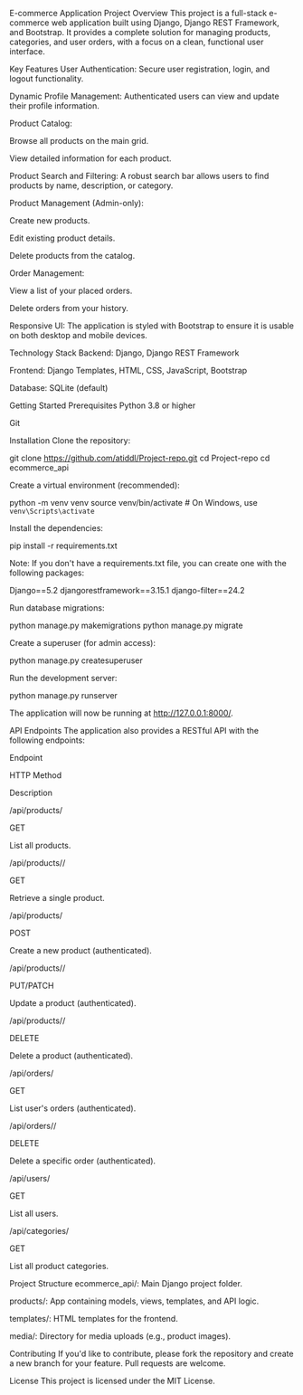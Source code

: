 E-commerce Application
Project Overview
This project is a full-stack e-commerce web application built using Django, Django REST Framework, and Bootstrap. It provides a complete solution for managing products, categories, and user orders, with a focus on a clean, functional user interface.

Key Features
User Authentication: Secure user registration, login, and logout functionality.

Dynamic Profile Management: Authenticated users can view and update their profile information.

Product Catalog:

Browse all products on the main grid.

View detailed information for each product.

Product Search and Filtering: A robust search bar allows users to find products by name, description, or category.

Product Management (Admin-only):

Create new products.

Edit existing product details.

Delete products from the catalog.

Order Management:

View a list of your placed orders.

Delete orders from your history.

Responsive UI: The application is styled with Bootstrap to ensure it is usable on both desktop and mobile devices.

Technology Stack
Backend: Django, Django REST Framework

Frontend: Django Templates, HTML, CSS, JavaScript, Bootstrap

Database: SQLite (default)

Getting Started
Prerequisites
Python 3.8 or higher

Git

Installation
Clone the repository:

git clone https://github.com/atiddl/Project-repo.git
cd Project-repo
cd ecommerce_api

Create a virtual environment (recommended):

python -m venv venv
source venv/bin/activate  # On Windows, use `venv\Scripts\activate`

Install the dependencies:

pip install -r requirements.txt

Note: If you don't have a requirements.txt file, you can create one with the following packages:

Django==5.2
djangorestframework==3.15.1
django-filter==24.2

Run database migrations:

python manage.py makemigrations
python manage.py migrate

Create a superuser (for admin access):

python manage.py createsuperuser

Run the development server:

python manage.py runserver

The application will now be running at http://127.0.0.1:8000/.

API Endpoints
The application also provides a RESTful API with the following endpoints:

Endpoint

HTTP Method

Description

/api/products/

GET

List all products.

/api/products/<id>/

GET

Retrieve a single product.

/api/products/

POST

Create a new product (authenticated).

/api/products/<id>/

PUT/PATCH

Update a product (authenticated).

/api/products/<id>/

DELETE

Delete a product (authenticated).

/api/orders/

GET

List user's orders (authenticated).

/api/orders/<id>/

DELETE

Delete a specific order (authenticated).

/api/users/

GET

List all users.

/api/categories/

GET

List all product categories.

Project Structure
ecommerce_api/: Main Django project folder.

products/: App containing models, views, templates, and API logic.

templates/: HTML templates for the frontend.

media/: Directory for media uploads (e.g., product images).

Contributing
If you'd like to contribute, please fork the repository and create a new branch for your feature. Pull requests are welcome.

License
This project is licensed under the MIT License.
